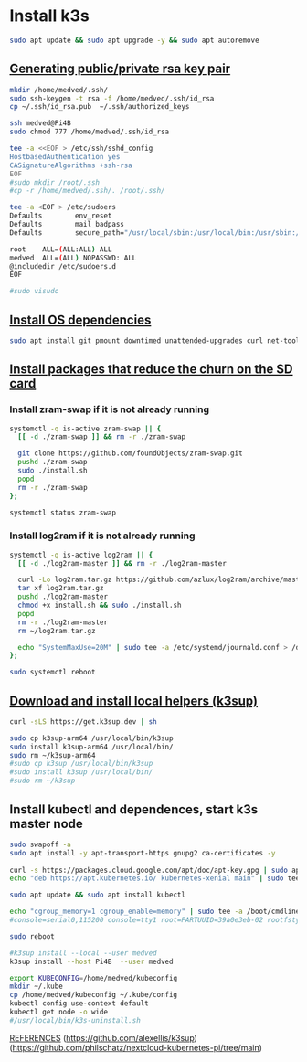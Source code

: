 # Install k3s
```sh
sudo apt update && sudo apt upgrade -y && sudo apt autoremove
```

## [Generating public/private rsa key pair](https://andreyex.ru/linux/kak-dobavit-otkrytyj-klyuch-ssh-na-server/)
```sh
mkdir /home/medved/.ssh/
sudo ssh-keygen -t rsa -f /home/medved/.ssh/id_rsa
cp ~/.ssh/id_rsa.pub  ~/.ssh/authorized_keys
```
```sh
ssh medved@Pi4B
sudo chmod 777 /home/medved/.ssh/id_rsa
```
```sh
tee -a <<EOF > /etc/ssh/sshd_config
HostbasedAuthentication yes
CASignatureAlgorithms +ssh-rsa
EOF
#sudo mkdir /root/.ssh
#cp -r /home/medved/.ssh/. /root/.ssh/
```
```sh
tee -a <EOF > /etc/sudoers
Defaults        env_reset
Defaults        mail_badpass
Defaults        secure_path="/usr/local/sbin:/usr/local/bin:/usr/sbin:/usr/bin:/sbin:/bin"

root    ALL=(ALL:ALL) ALL
medved  ALL=(ALL) NOPASSWD: ALL
@includedir /etc/sudoers.d
EOF

#sudo visudo
```

## [Install OS dependencies](https://github.com/philschatz/nextcloud-kubernetes-pi/blob/main/templates/install-os-deps.sh)
```sh
sudo apt install git pmount downtimed unattended-upgrades curl net-tools -y
```
## [Install packages that reduce the churn on the SD card](https://github.com/philschatz/nextcloud-kubernetes-pi/blob/main/templates/install-disk-savers.sh)
### Install zram-swap if it is not already running
```sh
systemctl -q is-active zram-swap || {
  [[ -d ./zram-swap ]] && rm -r ./zram-swap

  git clone https://github.com/foundObjects/zram-swap.git
  pushd ./zram-swap
  sudo ./install.sh
  popd
  rm -r ./zram-swap
};
```
```sh
systemctl status zram-swap
```
### Install log2ram if it is not already running
```sh
systemctl -q is-active log2ram || {
  [[ -d ./log2ram-master ]] && rm -r ./log2ram-master 

  curl -Lo log2ram.tar.gz https://github.com/azlux/log2ram/archive/master.tar.gz
  tar xf log2ram.tar.gz
  pushd ./log2ram-master
  chmod +x install.sh && sudo ./install.sh
  popd
  rm -r ./log2ram-master
  rm ~/log2ram.tar.gz

  echo "SystemMaxUse=20M" | sudo tee -a /etc/systemd/journald.conf > /dev/null
};
```
```sh
sudo systemctl reboot
```
## [Download and install local helpers (k3sup)](https://github.com/alexellis/k3sup)

```sh
curl -sLS https://get.k3sup.dev | sh
```

```sh
sudo cp k3sup-arm64 /usr/local/bin/k3sup
sudo install k3sup-arm64 /usr/local/bin/
sudo rm ~/k3sup-arm64
#sudo cp k3sup /usr/local/bin/k3sup
#sudo install k3sup /usr/local/bin/
#sudo rm ~/k3sup
```

## Install kubectl and dependences, start k3s master node

```sh
sudo swapoff -a
sudo apt install -y apt-transport-https gnupg2 ca-certificates -y
	
curl -s https://packages.cloud.google.com/apt/doc/apt-key.gpg | sudo apt-key add -
echo "deb https://apt.kubernetes.io/ kubernetes-xenial main" | sudo tee /etc/apt/sources.list.d/kubernetes.list > /dev/null

sudo apt update && sudo apt install kubectl

echo "cgroup_memory=1 cgroup_enable=memory" | sudo tee -a /boot/cmdline.txt
#console=serial0,115200 console=tty1 root=PARTUUID=39a0e3eb-02 rootfstype=ext4 fsck.repair=yes rootwait quiet splash plymouth.ignore-serial-consoles cgroup_memory=1 cgroup_enable=memory
```
```sh
sudo reboot
```
```sh
#k3sup install --local --user medved
k3sup install --host Pi4B  --user medved

export KUBECONFIG=/home/medved/kubeconfig
mkdir ~/.kube
cp /home/medved/kubeconfig ~/.kube/config
kubectl config use-context default
kubectl get node -o wide
#/usr/local/bin/k3s-uninstall.sh
```
[REFERENCES](https://docs.k3s.io/installation/uninstall)
(https://github.com/alexellis/k3sup)
(https://github.com/philschatz/nextcloud-kubernetes-pi/tree/main)
